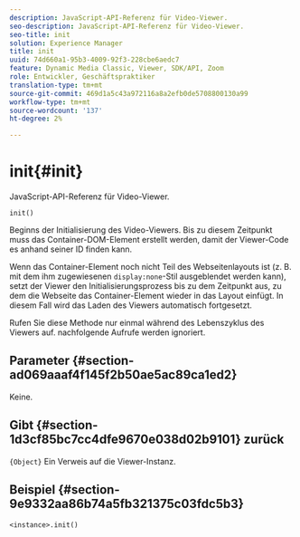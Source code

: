```yaml
---
description: JavaScript-API-Referenz für Video-Viewer.
seo-description: JavaScript-API-Referenz für Video-Viewer.
seo-title: init
solution: Experience Manager
title: init
uuid: 74d660a1-95b3-4009-92f3-228cbe6aedc7
feature: Dynamic Media Classic, Viewer, SDK/API, Zoom
role: Entwickler, Geschäftspraktiker
translation-type: tm+mt
source-git-commit: 469d1a5c43a972116a8a2efb0de5708800130a99
workflow-type: tm+mt
source-wordcount: '137'
ht-degree: 2%

---
```



# init{#init}

JavaScript-API-Referenz für Video-Viewer.

`init()`

Beginns der Initialisierung des Video-Viewers. Bis zu diesem Zeitpunkt muss das Container-DOM-Element erstellt werden, damit der Viewer-Code es anhand seiner ID finden kann.

Wenn das Container-Element noch nicht Teil des Webseitenlayouts ist (z. B. mit dem ihm zugewiesenen `display:none`-Stil ausgeblendet werden kann), setzt der Viewer den Initialisierungsprozess bis zu dem Zeitpunkt aus, zu dem die Webseite das Container-Element wieder in das Layout einfügt. In diesem Fall wird das Laden des Viewers automatisch fortgesetzt.

Rufen Sie diese Methode nur einmal während des Lebenszyklus des Viewers auf. nachfolgende Aufrufe werden ignoriert.

## Parameter {#section-ad069aaaf4f145f2b50ae5ac89ca1ed2}

Keine.

## Gibt {#section-1d3cf85bc7cc4dfe9670e038d02b9101} zurück

`{Object}` Ein Verweis auf die Viewer-Instanz.

## Beispiel {#section-9e9332aa86b74a5fb321375c03fdc5b3}

```
<instance>.init()
```

